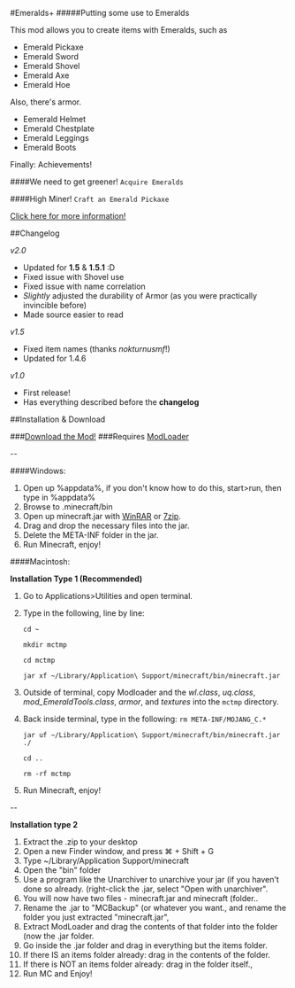 #Emeralds+
#####Putting some use to Emeralds

This mod allows you to create items with Emeralds, such as

- Emerald Pickaxe
- Emerald Sword
- Emerald Shovel
- Emerald Axe
- Emerald Hoe

Also, there's armor.

- Eemerald Helmet
- Emerald Chestplate
- Emerald Leggings
- Emerald Boots


Finally: Achievements!

####We need to get greener! `Acquire Emeralds`

####High Miner! `Craft an Emerald Pickaxe`


[Click here for more information!](http://www.minecraftforum.net/topic/1616810-146-emeralds-mod-tools-armor-achievements/)




##Changelog

*v2.0*

- Updated for **1.5** & **1.5.1** :D
- Fixed issue with Shovel use 
- Fixed issue with name correlation
- *Slightly* adjusted the durability of Armor (as you were practically invincible before)
- Made source easier to read


*v1.5*

- Fixed item names (thanks *nokturnusmf*!) 
- Updated for 1.4.6


*v1.0*

- First release! 
- Has everything described before the **changelog**


##Installation & Download

###[Download the Mod!](http://www.mediafire.com/download.php?9is8pa8buos2zr5) 
###Requires [ModLoader](http://dl.dropbox.com/u/20629262/Latest/ModLoader.zip)


--

####Windows:

1. Open up %appdata%, if you don't know how to do this, start>run, then type in %appdata%
2. Browse to .minecraft/bin
3. Open up minecraft.jar with [WinRAR](http://www.rarlab.com/download.htm) or [7zip](http://www.7-zip.org/download.html).
4. Drag and drop the necessary files into the jar.
5. Delete the META-INF folder in the jar.
6. Run Minecraft, enjoy!


####Macintosh:

**Installation Type 1 (Recommended)**

1. Go to Applications>Utilities and open terminal.
2. Type in the following, line by line:
	
	`cd ~`
	
	`mkdir mctmp`
	
	`cd mctmp`
	
	`jar xf ~/Library/Application\ Support/minecraft/bin/minecraft.jar `
	
3. Outside of terminal, copy Modloader and the *wl.class*, *uq.class*, *mod_EmeraldTools.class*, *armor*, and *textures* into the `mctmp` directory.
4. Back inside terminal, type in the following:
	`rm META-INF/MOJANG_C.*`
	
	`jar uf ~/Library/Application\ Support/minecraft/bin/minecraft.jar ./`
	
	`cd ..`
	
	`rm -rf mctmp `
	
5. Run Minecraft, enjoy!

--

**Installation type 2**

1. Extract the .zip to your desktop
2. Open a new Finder window, and press ⌘ + Shift + G
3. Type ~/Library/Application Support/minecraft
4. Open the "bin" folder
5. Use a program like the Unarchiver to unarchive your jar (if you haven't done so already. (right-click the .jar, select "Open with unarchiver".
6. You will now have two files - minecraft.jar and minecraft (folder..
7. Rename the .jar to "MCBackup" (or whatever you want., and rename the folder you just extracted "minecraft.jar",
8. Extract ModLoader and drag the contents of that folder into the folder (now the .jar folder.
9. Go inside the .jar folder and drag in everything but the items folder.
10. If there IS an items folder already: drag in the contents of the folder.
11. If there is NOT an items folder already: drag in the folder itself.,
12. Run MC and Enjoy!